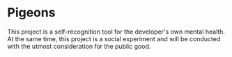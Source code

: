 # Pigeons
This project is a self-recognition tool for the developer's own mental health. At the same time, this project is a social experiment and will be conducted with the utmost consideration for the public good.
